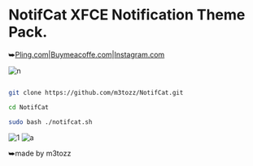 # NotifCat XFCE Notification Theme Pack.
⮩<a href="https://www.pling.com/p/2030201/">Pling.com</a>|<a href="https://www.buymeacoffee.com/m3tozz/">Buymeacoffe.com</a>|<a href="https://www.instagram.com/metozz.exe/">Instagram.com</a>

![n](https://user-images.githubusercontent.com/79897762/235468495-fda40073-cb0d-4f6c-95bc-b20921edfba0.png)

```bash

git clone https://github.com/m3tozz/NotifCat.git 
```
```bash
cd NotifCat 
```
```bash
sudo bash ./notifcat.sh
```
![1](https://user-images.githubusercontent.com/79897762/235989595-3f791615-6882-4c24-ae52-e9da906d0a80.png)
![a](https://user-images.githubusercontent.com/79897762/235471983-c7ad69a0-576a-471e-95e7-034ac9336824.png)

⮩made by m3tozz
